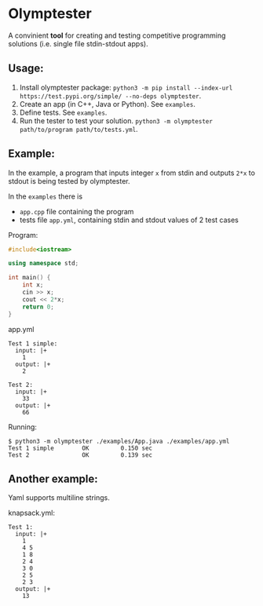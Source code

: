 # Olymptester
A convinient **tool** for creating and testing competitive programming solutions (i.e. single file stdin-stdout apps).

## Usage: 

1. Install olymptester package: `python3 -m pip install --index-url https://test.pypi.org/simple/ --no-deps olymptester`.
2. Create an app (in C++, Java or Python). See `examples`.
3. Define tests. See `examples`.
4. Run the tester to test your solution. `python3 -m olymptester path/to/program path/to/tests.yml`.

## Example:

In the example, a program that inputs integer `x` from stdin and outputs `2*x` to stdout is being tested by olymptester.

In the `examples` there is 
 * `app.cpp` file containing the program 
 * tests file `app.yml`, containing stdin and stdout values of 2 test cases

Program: 
```c++
#include<iostream>

using namespace std;

int main() {
    int x;
    cin >> x;
    cout << 2*x;
    return 0;
}
```

app.yml
```
Test 1 simple:
  input: |+
    1
  output: |+
    2

Test 2:
  input: |+
    33
  output: |+
    66 
```

Running:
```
$ python3 -m olymptester ./examples/App.java ./examples/app.yml
Test 1 simple        OK         0.150 sec
Test 2               OK         0.139 sec
```

## Another example:

Yaml supports multiline strings.

knapsack.yml:
```
Test 1:
  input: |+
    1
    4 5
    1 8
    2 4
    3 0
    2 5
    2 3
  output: |+
    13
```